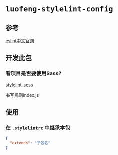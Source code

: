 # `luofeng-stylelint-config`

## 参考

[eslint中文官网](https://www.stylelint.cn/)

## 开发此包

### 看项目是否要使用Sass?

[stylelint-scss](https://www.npmjs.com/package/stylelint-scss)

书写规则index.js

## 使用

### 在 `.stylelintrc` 中继承本包

```json
{
  "extends": "子包名"
}
```
